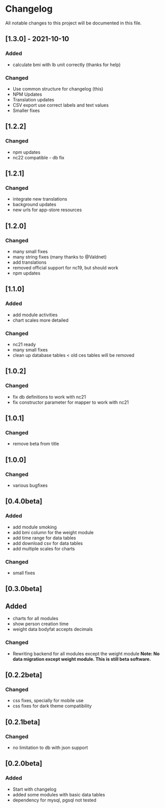 # Changelog
All notable changes to this project will be documented in this file.

##  [1.3.0] - 2021-10-10
### Added
- calculate bmi with lb unit correctly (thanks for help)

### Changed
- Use common structure for changelog (this)
- NPM Updates
- Translation updates
- CSV export use correct labels and text values
- Smaller fixes

## [1.2.2]
### Changed
- npm updates
- nc22 compatible - db fix

## [1.2.1]
### Changed
- integrate new translations
- background updates
- new urls for app-store resources

## [1.2.0]
### Changed
- many small fixes
- many string fixes (many thanks to @Valdnet)
- add translations
- removed official support for nc19, but should work
- npm updates

## [1.1.0]
### Added
- add module activities
- chart scales more detailed

### Changed
- nc21 ready
- many small fixes
- clean up database tables < old ces tables will be removed

## [1.0.2]
### Changed
- fix db definitions to work with nc21
- fix constructor parameter for mapper to work with nc21

## [1.0.1]
### Changed
- remove beta from title

## [1.0.0]
### Changed
- various bugfixes

## [0.4.0beta]
### Added
- add module smoking
- add bmi column for the weight module
- add time range for data tables
- add download csv for data tables
- add multiple scales for charts

### Changed
- small fixes

## [0.3.0beta]
## Added
- charts for all modules
- show person creation time
- weight data bodyfat accepts decimals

### Changed
- Rewriting backend for all modules except the weight module
**Note: No data migration except weight module. This is still beta software.**

## [0.2.2beta]
### Changed
- css fixes, specially for mobile use
- css fixes for dark theme compatibility

## [0.2.1beta]
### Changed
- no limitation to db with json support

## [0.2.0beta]
### Added
- Start with changelog
- added some modules with basic data tables
- dependency for mysql, pgsql not tested
